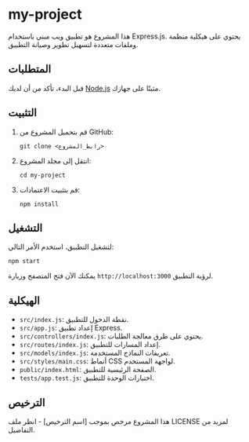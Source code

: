 # my-project

هذا المشروع هو تطبيق ويب مبني باستخدام Express.js. يحتوي على هيكلية منظمة وملفات متعددة لتسهيل تطوير وصيانة التطبيق.

## المتطلبات

قبل البدء، تأكد من أن لديك [Node.js](https://nodejs.org/) مثبتًا على جهازك.

## التثبيت

1. قم بتحميل المشروع من GitHub:
   ```
   git clone <رابط_المشروع>
   ```

2. انتقل إلى مجلد المشروع:
   ```
   cd my-project
   ```

3. قم بتثبيت الاعتمادات:
   ```
   npm install
   ```

## التشغيل

لتشغيل التطبيق، استخدم الأمر التالي:
```
npm start
```

يمكنك الآن فتح المتصفح وزيارة `http://localhost:3000` لرؤية التطبيق.

## الهيكلية

- `src/index.js`: نقطة الدخول للتطبيق.
- `src/app.js`: إعداد تطبيق Express.
- `src/controllers/index.js`: يحتوي على طرق معالجة الطلبات.
- `src/routes/index.js`: إعداد المسارات للتطبيق.
- `src/models/index.js`: تعريفات النماذج المستخدمة.
- `src/styles/main.css`: أنماط CSS لواجهة المستخدم.
- `public/index.html`: الصفحة الرئيسية للتطبيق.
- `tests/app.test.js`: اختبارات الوحدة للتطبيق.

## الترخيص

هذا المشروع مرخص بموجب [اسم الترخيص] - انظر ملف LICENSE لمزيد من التفاصيل.